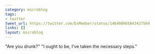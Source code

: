 ```yaml
---
category: microblog
tags:
- twitter
tweet_url: https://twitter.com/ExMember/status/146490665843437569
links: []
layout: microblog
---
```

"Are you drunk?" "I ought to be, I've taken the necessary steps."
